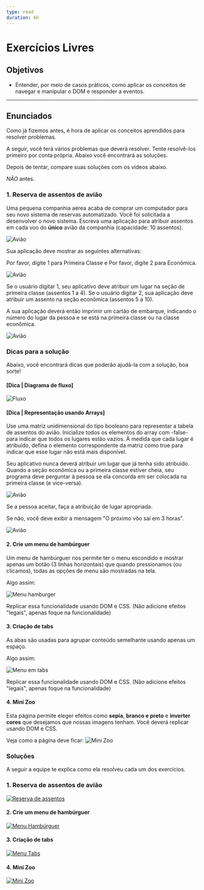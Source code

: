 ```yaml
---
type: read
duration: 6h
---
```


# Exercícios Livres

## Objetivos

- Entender, por meio de casos práticos, como aplicar os conceitos de navegar e
  manipular o DOM e responder a eventos.

***

## Enunciados

Como já fizemos antes, é hora de aplicar os conceitos aprendidos para resolver
problemas.

A seguir, você terá vários problemas que deverá resolver. Tente resolvê-los
primeiro por conta própria. Abaixo você encontrará as soluções.

Depois de tentar, compare suas soluções com os vídeos abaixo.

_NÃO_ antes.

### 1. Reserva de assentos de avião

Uma pequena companhia aérea acaba de comprar um computador para seu novo sistema
de reservas automatizado. Você foi solicitada a desenvolver o novo sistema.
Escreva uma aplicação para atribuir assentos em cada voo do **único** avião da
companhia \(capacidade: 10 assentos\).

![Avião](https://user-images.githubusercontent.com/11894994/59522404-010eb580-8ea5-11e9-86e3-4c1e8f32b0b5.jpg)

Sua aplicação deve mostrar as seguintes alternativas:

Por favor, digite 1 para Primeira Classe e Por favor, digite 2 para Econômica.

![Avião](https://user-images.githubusercontent.com/11894994/59522439-184da300-8ea5-11e9-83de-4823ef78efb4.jpg)

Se o usuário digitar 1, seu aplicativo deve atribuir um lugar na seção de
primeira classe \(assentos 1 a 4\). Se o usuário digitar 2, sua aplicação deve
atribuir um assento na seção econômica \(assentos 5 a 10\).

A sua aplicação deverá então imprimir um cartão de embarque, indicando o número
do lugar da pessoa e se está na primeira classe ou na classe econômica.

![Avião](https://user-images.githubusercontent.com/11894994/59522498-33b8ae00-8ea5-11e9-9081-6417549b41bb.jpg)

### Dicas para a solução

Abaixo, você encontrará dicas que poderão ajudá-la com a solução, boa sorte!

#### [Dica | Diagrama de fluxo]

![Fluxo](https://user-images.githubusercontent.com/11894994/59522574-62368900-8ea5-11e9-9be8-5c2679577b40.jpg)

#### [Dica | Representação usando Arrays]

Use uma matriz unidimensional do tipo booleano para representar a tabela de
assentos do avião. Inicialize todos os elementos do array com -false- para
indicar que todos os lugares estão vazios. À medida que cada lugar é atribuído,
defina o elemento correspondente da matriz como true para indicar que esse lugar
não está mais disponível.

Seu aplicativo nunca deverá atribuir um lugar que já tenha sido atribuído.
Quando a seção econômica ou a primeira classe estiver cheia, seu programa deve
perguntar à pessoa se ela concorda em ser colocada na primeira classe (e
vice-versa).

![Avião](https://user-images.githubusercontent.com/11894994/59522653-98740880-8ea5-11e9-8733-84cc47264e9e.jpg)

Se a pessoa aceitar, faça a atribuição de lugar apropriada.

Se não, você deve exibir a mensagem "O próximo vôo sai em 3 horas".

![Avião](https://user-images.githubusercontent.com/11894994/59522674-a45fca80-8ea5-11e9-867e-2762fee3a637.jpg)

#### 2. Crie um menu de hambúrguer

Um menu de hambúrguer nos permite ter o menu escondido e mostrar apenas um botão
\(3 linhas horizontais\) que quando pressionamos \(ou clicamos\), todas as
opções de menu são mostradas na tela.

Algo assim:

![Menu
hamburger](https://user-images.githubusercontent.com/11894994/59522804-f7398200-8ea5-11e9-9e50-08ccec42da24.gif)

Replicar essa funcionalidade usando DOM e CSS. \(Não adicione efeitos "legais",
apenas foque na funcionalidade\)

#### 3. Criação de tabs

As abas são usadas para agrupar conteúdo semelhante usando apenas um espaço.

Algo assim:

![Menu em
tabs](https://user-images.githubusercontent.com/11894994/59522837-12a48d00-8ea6-11e9-9704-8d137aee4ee7.gif)

Replicar essa funcionalidade usando DOM e CSS. \(Não adicione efeitos "legais",
apenas foque na funcionalidade\)

#### 4. Mini Zoo

Esta página permite eleger efeitos como **sepia**, **branco e preto** e
**inverter cores** que desejamos que nossas imagens tenham.
Você deverá replicar usando DOM e CSS.

Veja como a página deve ficar:
![Mini
Zoo](https://user-images.githubusercontent.com/11894994/62797560-613f6380-bab2-11e9-925d-a306c44368c4.gif)

### Soluções

A seguir a equipe te explica como ela resolveu cada um dos exercícios.

### 1. Reserva de assentos de avião

[![Reserva de
assentos](https://img.youtube.com/vi/HwOqNq-QIss/0.jpg)](https://www.youtube.com/watch?v=HwOqNq-QIss)

#### 2. Crie um menu de hambúrguer

[![Menu
Hambúrguer](https://img.youtube.com/vi/5fzzEx7-a5k/0.jpg)](https://www.youtube.com/watch?v=5fzzEx7-a5k)

#### 3. Criação de tabs

[![Menu
Tabs](https://img.youtube.com/vi/qziZsQC7C-c/0.jpg)](https://www.youtube.com/watch?v=qziZsQC7C-c)

#### 4. Mini Zoo

[![Mini
Zoo](https://img.youtube.com/vi/Y-JmMbIP-Uw/0.jpg)](https://www.youtube.com/watch?v=Y-JmMbIP-Uw)
